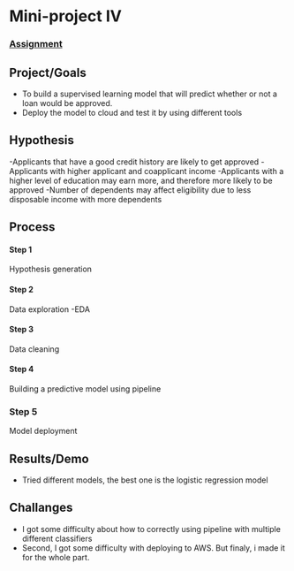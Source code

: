 # Mini-project IV

### [Assignment](assignment.md)

## Project/Goals
- To build a supervised learning model that will predict whether or not a loan would be approved.
- Deploy the model to cloud and test it by using different tools

## Hypothesis
-Applicants that have a good credit history are likely to get approved 
-Applicants with higher applicant and coapplicant income 
-Applicants with a higher level of education may earn more, and therefore more likely to be approved 
-Number of dependents may affect eligibility due to less disposable income with more dependents 

## Process
#### Step 1
Hypothesis generation

#### Step 2
Data exploration -EDA

#### Step 3
Data cleaning

#### Step 4
Building a predictive model using pipeline

### Step 5
Model deployment

## Results/Demo
- Tried different models, the best one is the logistic regression model 

## Challanges 
- I got some difficulty about how to correctly using pipeline with multiple different classifiers 
- Second, I got some difficulty with deploying to AWS.
But finaly, i made it for the whole part. 
